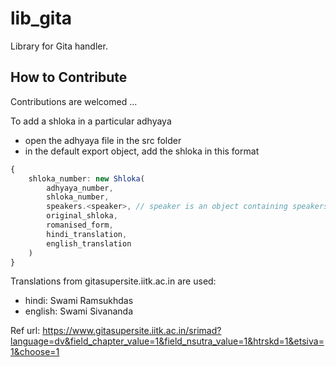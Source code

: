 # lib_gita

Library for Gita handler.

## How to Contribute

Contributions are welcomed ...

To add a shloka in a particular adhyaya

- open the adhyaya file in the src folder
- in the default export object, add the shloka in this format

```ts
{
    shloka_number: new Shloka(
        adhyaya_number,
        shloka_number,
        speakers.<speaker>, // speaker is an object containing speakers in the gita.
        original_shloka,
        romanised_form,
        hindi_translation,
        english_translation
    )
}
```

Translations from gitasupersite.iitk.ac.in are used:

- hindi: Swami Ramsukhdas
- english: Swami Sivananda

Ref url: https://www.gitasupersite.iitk.ac.in/srimad?language=dv&field_chapter_value=1&field_nsutra_value=1&htrskd=1&etsiva=1&choose=1
